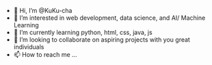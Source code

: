 - 👋 Hi, I’m @KuKu-cha
- 👀 I’m interested in web development, data science, and AI/ Machine Learning
- 🌱 I’m currently learning python, html, css, java, js
- 💞️ I’m looking to collaborate on aspiring projects with you great individuals
- 📫 How to reach me ... 

<!---
KuKu-cha/KuKu-cha is a ✨ special ✨ repository because its `README.md` (this file) appears on your GitHub profile.
You can click the Preview link to take a look at your changes.
--->

